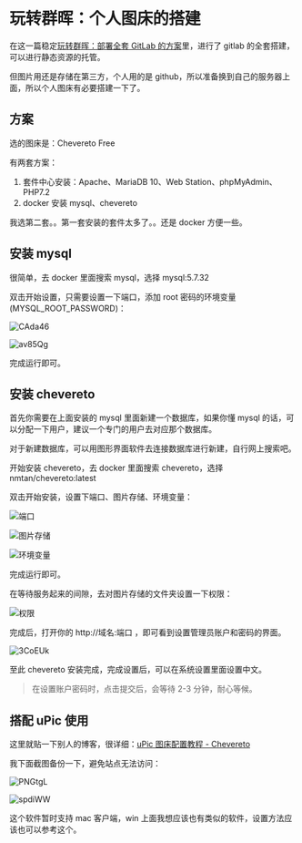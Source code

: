 # 玩转群晖：个人图床的搭建

在这一篇稳定[玩转群晖：部署全套 GitLab 的方案](docs/2020/1201.md)里，进行了 gitlab 的全套搭建，可以进行静态资源的托管。

但图片用还是存储在第三方，个人用的是 github，所以准备换到自己的服务器上面，所以个人图床有必要搭建一下了。

## 方案

选的图床是：Chevereto Free

有两套方案：

1. 套件中心安装：Apache、MariaDB 10、Web Station、phpMyAdmin、PHP7.2
2. docker 安装 mysql、chevereto

我选第二套。。第一套安装的套件太多了。。还是 docker 方便一些。

## 安装 mysql

很简单，去 docker 里面搜索 mysql，选择 mysql:5.7.32

双击开始设置，只需要设置一下端口，添加 root 密码的环境变量(MYSQL_ROOT_PASSWORD)：

![CAda46](/images/2020/12/30/CAda46.jpg)

![av85Qg](/images/2020/12/30/av85Qg.jpg)

完成运行即可。

## 安装 chevereto

首先你需要在上面安装的 mysql 里面新建一个数据库，如果你懂 mysql 的话，可以分配一下用户，建议一个专门的用户去对应那个数据库。

对于新建数据库，可以用图形界面软件去连接数据库进行新建，自行网上搜索吧。

开始安装 chevereto，去 docker 里面搜索 chevereto，选择 nmtan/chevereto:latest

双击开始安装，设置下端口、图片存储、环境变量：

![端口](/images/2020/12/30/XlRl0B.png)

![图片存储](/images/2020/12/30/VTPk35.png)

![环境变量](/images/2020/12/30/m44lvt.jpg)

完成运行即可。

在等待服务起来的间隙，去对图片存储的文件夹设置一下权限：

![权限](/images/2020/12/30/zcfqgP.jpg)

完成后，打开你的 http://域名:端口 ，即可看到设置管理员账户和密码的界面。

![3CoEUk](/images/2020/12/30/3CoEUk.jpg)

至此 chevereto 安装完成，完成设置后，可以在系统设置里面设置中文。

> 在设置账户密码时，点击提交后，会等待 2-3 分钟，耐心等候。

## 搭配 uPic 使用

这里就贴一下别人的博客，很详细：[uPic 图床配置教程 - Chevereto](https://blog.svend.cc/upic/tutorials/chevereto/)

我下面截图备份一下，避免站点无法访问：

![PNGtgL](/images/2020/12/30/PNGtgL.jpg)

![spdiWW](/images/2020/12/30/spdiWW.jpg)

这个软件暂时支持 mac 客户端，win 上面我想应该也有类似的软件，设置方法应该也可以参考这个。
